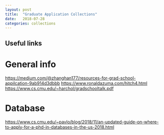 ```yaml
---
layout: post
title:  "Graduate Application Collections"
date:   2018-07-28
categories: collections
---
```




## Useful links
# General info
https://medium.com/@zhanghan177/resources-for-grad-school-appilcation-9ab914d3dbbb
https://www.ronaldazuma.com/hitch4.html
https://www.cs.cmu.edu/~harchol/gradschooltalk.pdf

# Database
https://www.cs.cmu.edu/~pavlo/blog/2018/11/an-updated-guide-on-where-to-apply-for-a-phd-in-databases-in-the-us-2018.html